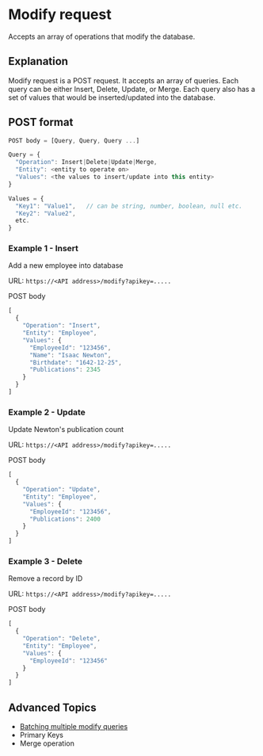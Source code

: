 # Modify request

Accepts an array of operations that modify the database.

## Explanation

Modify request is a POST request. It accepts an array of queries. Each query can be either Insert, Delete, Update, or Merge. Each query also has a set of values that would be inserted/updated into the database.

## POST format

```js
POST body = [Query, Query, Query ...]

Query = {
  "Operation": Insert|Delete|Update|Merge,
  "Entity": <entity to operate on>
  "Values": <the values to insert/update into this entity>
}

Values = {
  "Key1": "Value1",   // can be string, number, boolean, null etc.
  "Key2": "Value2",
  etc.
}
```

### Example 1 - Insert
Add a new employee into database

URL: `https://<API address>/modify?apikey=.....`

POST body
```js
[
  {
    "Operation": "Insert",
    "Entity": "Employee",
    "Values": {
      "EmployeeId": "123456",
      "Name": "Isaac Newton",
      "Birthdate": "1642-12-25",
      "Publications": 2345
    }
  }
]
```

### Example 2 - Update
Update Newton's publication count

URL: `https://<API address>/modify?apikey=.....`

POST body
```js
[
  {
    "Operation": "Update",
    "Entity": "Employee",
    "Values": {
      "EmployeeId": "123456",
      "Publications": 2400
    }
  }
]
```

### Example 3 - Delete
Remove a record by ID

URL: `https://<API address>/modify?apikey=.....`

POST body
```js
[
  {
    "Operation": "Delete",
    "Entity": "Employee",
    "Values": {
      "EmployeeId": "123456"
    }
  }
]
```

## Advanced Topics
* [Batching multiple modify queries](modify-multiple.md)
* Primary Keys
* Merge operation
